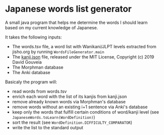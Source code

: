 # Japanese words list generator

A small java program that helps me determine the words I should learn based on my current knowledge of Japanese.

It takes the following inputs:
* The words.tsv file, a word list with Wanikani/JLPT levels extracted from jisho.org by running `WordsFileGenerator.main`
* The [kanji.json](https://github.com/davidluzgouveia/kanji-data) file, released under the MIT License, Copyright (c) 2019 David Gouveia
* The Morphman database
* The Anki database

Basicaly the program will:
* read words from words.tsv
* enrich each word with the list of its kanjis from kanji.json
* remove already known words via Morphman's database
* remove words without an existing i+1 sentence via Anki's database
* keep only the words that fulfill certain conditions of word/kanji level (see `JapaneseWords.toLearn(WordDefinition)`)
* sort the result (see `WordDefinition.DIFFICULTY_COMPARATOR`)
* write the list to the standard output
